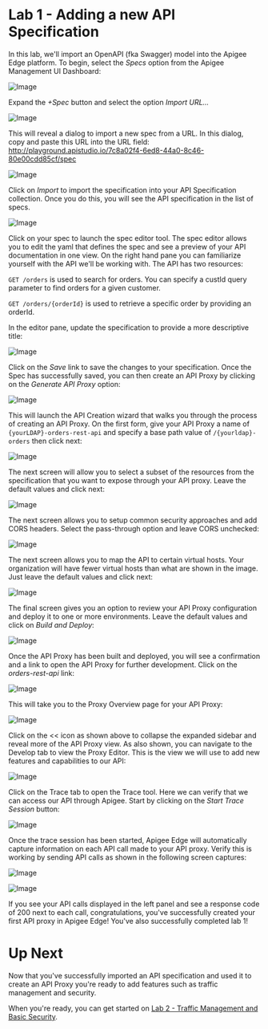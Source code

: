 # Lab 1 - Adding a new API Specification

In this lab, we'll import an OpenAPI (fka Swagger) model into the Apigee Edge platform. To begin, select the *Specs* option from the Apigee Management UI Dashboard:

![Image](images/dashboard-specs.png) 

Expand the *+Spec* button and select the option *Import URL...*

![Image](images/import-spec.png) 

This will reveal a dialog to import a new spec from a URL. In this dialog, copy and paste this URL into the URL field:  <a href="http://playground.apistudio.io/7c8a02f4-6ed8-44a0-8c46-80e00cdd85cf/spec" target="_blank">http://playground.apistudio.io/7c8a02f4-6ed8-44a0-8c46-80e00cdd85cf/spec</a>

![Image](images/import-spec-dialog.png) 

Click on *Import* to import the specification into your API Specification collection. Once you do this, you will see the API specification in the list of specs. 

![Image](images/spec-list.png) 

Click on your spec to launch the spec editor tool. The spec editor allows you to edit the yaml that defines the spec and see a preview of your API documentation in one view. On the right hand pane you can familiarize yourself with the API we'll be working with. The API has two resources:

`GET /orders` is used to search for orders. You can specify a custId query parameter to find orders for a given customer.

`GET /orders/{orderId}` is used to retrieve a specific order by providing an orderId.


In the editor pane, update the specification to provide a more descriptive title:

![Image](images/orders-spec-change-title.png) 

Click on the *Save* link to save the changes to your specification. Once the Spec has successfully saved, you can then create an API Proxy by clicking on the *Generate API Proxy* option:

![Image](images/orders-spec-editor.png)

This will launch the API Creation wizard that walks you through the process of creating an API Proxy. On the first form, give your API Proxy a name of `{yourLDAP}-orders-rest-api` and specify a base path value of `/{yourldap}-orders` then click next:

![Image](images/orders-proxy-wizard-1.png)

The next screen will allow you to select a subset of the resources from the specification that you want to expose through your API proxy. Leave the default values and click next:

![Image](images/orders-proxy-wizard-2.png)

The next screen allows you to setup common security approaches and add CORS headers. Select the pass-through option and leave CORS unchecked:

![Image](images/orders-proxy-wizard-3.png)

The next screen allows you to map the API to certain virtual hosts. Your organization will have fewer virtual hosts than what are shown in the image. Just leave the default values and click next:

![Image](images/orders-proxy-wizard-4.png)

The final screen gives you an option to review your API Proxy configuration and deploy it to one or more environments. Leave the default values and click on *Build and Deploy*:

![Image](images/orders-proxy-wizard-5.png)

Once the API Proxy has been built and deployed, you will see a confirmation and a link to open the API Proxy for further development. Click on the *orders-rest-api* link:

![Image](images/orders-proxy-wizard-6.png)

This will take you to the Proxy Overview page for your API Proxy:

![Image](images/orders-proxy-overview.png)

Click on the << icon as shown above to collapse the expanded sidebar and reveal more of the API Proxy view. As also shown, you can navigate to the Develop tab to view the Proxy Editor. This is the view we will use to add new features and capabilities to our API:

![Image](images/orders-proxy-develop-trace.png)

Click on the Trace tab to open the Trace tool. Here we can verify that we can access our API through Apigee. Start by clicking on the *Start Trace Session* button:

![Image](images/orders-proxy-trace-tab.png)

Once the trace session has been started, Apigee Edge will automatically capture information on each API call made to your API proxy. Verify this is working by sending API calls as shown in the following screen captures:

![Image](images/orders-proxy-trace-tab-2.png)

![Image](images/orders-proxy-trace-tab-3.png)

If you see your API calls displayed in the left panel and see a response code of 200 next to each call, congratulations, you've successfully created your first API proxy in Apigee Edge! You've also successfully completed lab 1!

# Up Next

Now that you've successfully imported an API specification and used it to create an API Proxy you're ready to add features such as traffic management and security. 

When you're ready, you can get started on [Lab 2 - Traffic Management and Basic Security](lab2.md).
	